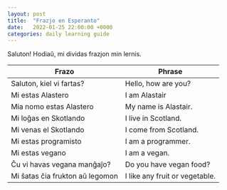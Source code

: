```yaml
---
layout: post
title:  "Frazjo en Esperanto"
date:   2022-01-25 22:00:00 +0000
categories: daily learning guide
---
```

Saluton! Hodiaŭ, mi dividas frazjon min lernis. 

| Frazo                           | Phrase                         |
|---------------------------------|--------------------------------|
| Saluton, kiel vi fartas?        | Hello, how are you?            |
| Mi estas Alastero               | I am Alastair                  |
| Mia nomo estas Alastero         | My name is Alastair.           |
| Mi loĝas en Skotlando           | I live in Scotland.            |
| Mi venas el Skotlando           | I come from Scotland.          |
| Mi estas programisto            | I am a programmer.             |
| Mi estas vegano                 | I am a vegan.                  |
| Ĉu vi havas vegana manĝaĵo?     | Do you have vegan food?        |
| Mi ŝatas ĉia frukton aŭ legomon | I like any fruit or vegetable. |